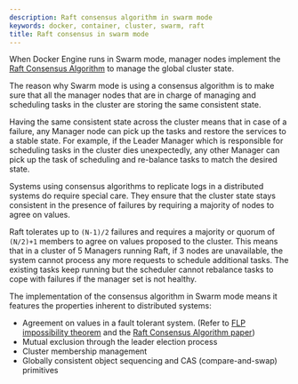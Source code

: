 ```yaml
---
description: Raft consensus algorithm in swarm mode
keywords: docker, container, cluster, swarm, raft
title: Raft consensus in swarm mode
---
```


When Docker Engine runs in Swarm mode, manager nodes implement the
[Raft Consensus Algorithm](http://thesecretlivesofdata.com/raft/) to manage the global cluster state.

The reason why Swarm mode is using a consensus algorithm is to make sure that
all the manager nodes that are in charge of managing and scheduling tasks in the cluster
are storing the same consistent state.

Having the same consistent state across the cluster means that in case of a failure,
any Manager node can pick up the tasks and restore the services to a stable state.
For example, if the Leader Manager which is responsible for scheduling tasks in the
cluster dies unexpectedly, any other Manager can pick up the task of scheduling and
re-balance tasks to match the desired state.

Systems using consensus algorithms to replicate logs in a distributed systems
do require special care. They ensure that the cluster state stays consistent
in the presence of failures by requiring a majority of nodes to agree on values.

Raft tolerates up to `(N-1)/2` failures and requires a majority or quorum of
`(N/2)+1` members to agree on values proposed to the cluster. This means that in
a cluster of 5 Managers running Raft, if 3 nodes are unavailable, the system
cannot process any more requests to schedule additional tasks. The existing
tasks keep running but the scheduler cannot rebalance tasks to
cope with failures if the manager set is not healthy.

The implementation of the consensus algorithm in Swarm mode means it features
the properties inherent to distributed systems:

- Agreement on values in a fault tolerant system. (Refer to [FLP impossibility theorem](https://www.the-paper-trail.org/post/2008-08-13-a-brief-tour-of-flp-impossibility/)
 and the [Raft Consensus Algorithm paper](https://www.usenix.org/system/files/conference/atc14/atc14-paper-ongaro.pdf))
- Mutual exclusion through the leader election process
- Cluster membership management
- Globally consistent object sequencing and CAS (compare-and-swap) primitives
